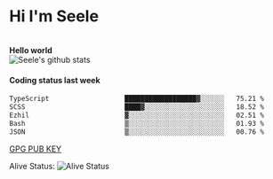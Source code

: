 <h1>Hi I'm Seele</h1>
<br>
<b> Hello world</b>
<br>
<img src="https://github-readme-stats-eight-jade.vercel.app/api?username=Seele0oO&show_icons=true&icon_color=0366d6&bg_color=ffffff&hide_title=true&hide=contribs&include_all_commits=true" alt="Seele's github stats"/>
<br>

<h4>Coding status last week </h4>

<!--START_SECTION:waka-->

```txt
TypeScript                   ██████████████████▓░░░░░░   75.21 %
SCSS                         ████▓░░░░░░░░░░░░░░░░░░░░   18.52 %
Ezhil                        ▓░░░░░░░░░░░░░░░░░░░░░░░░   02.51 %
Bash                         ▒░░░░░░░░░░░░░░░░░░░░░░░░   01.93 %
JSON                         ▒░░░░░░░░░░░░░░░░░░░░░░░░   00.76 %
```

<!--END_SECTION:waka-->



[GPG PUB KEY](https://keys.openpgp.org/vks/v1/by-fingerprint/3FCE91BF5B9666B55B67213C4C57B7824A5B6680)

Alive Status: ![Alive Status](	https://hc.dvd.moe/badge/60bc779b-9835-415f-9cb9-15fd9d/ZsLaAAbE.svg)
